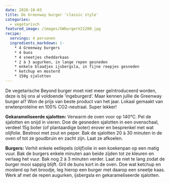 ```yaml
---
date: 2020-10-03
title: De Greenway burger 'classic style'
categories:
  - vegetarisch
featured_image: /images/GWburgerV21200.jpg
recipe:
  servings: 4 personen
  ingredients_markdown: |-
    * 4 Greenway burgers
    * 4 buns
    * 4 sneetjes cheddarkaas
    * 2 à 3 augurken, in lange repen gesneden
    * enkele blaadjes ijsbergsla, in fijne reepjes gesneden
    * ketchup en mosterd    * 150g sjalotten
---
```

De vegetarische Beyond burger moet niet meer geïntroduceerd worden, deze is bij ons al voldoende ’ingeburgerd’. 
Maar kennen jullie de Greenway burger al? Won de prijs van beste product van het jaar.
Lokaal gemaakt van erwtenproteïne en 100% CO2-neutraal. Super lekker!


<!--more-->

**Gekarameliseerde sjalotten:**
Verwarm de oven voor op 140°C. Pel de sjalotten en snijd in vieren. Doe de gesneden sjalotten in een ovenschaal, verdeel 15g boter (of plantaardige boter) erover en besprenkel met wat olijfolie. Bestrooi met zout en peper. Bak de sjalotten 20 à 30 minuten in de oven of tot ze goudbruin en zacht zijn. Laat ze afkoelen.

**Burgers:**
Verhit enkele eetlepels (olijf)olie in een koekenpan op een matig vuur. Bak de burgers enkele minuten aan beide zijden tot ze kleuren en verlaag het vuur. Bak nog 2 à 3 minuten verder.
Laat ze niet te lang zodat de burger mooi sappig blijft.
Gril de buns kort in de oven. Doe wat ketchup en mosterd op het broodje, leg hierop een burger met daarop een sneetje kaas. Werk af met de repen augurken, ijsbergsla en gekarameliseerde sjalotten.